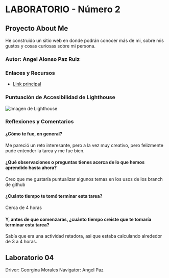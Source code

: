 # LABORATORIO - Número 2

## Proyecto About Me

He construido un sitio web en donde podrán conocer más de mi, sobre mis gustos y cosas curiosas sobre mi persona.

### Autor: Angel Alonso Paz Ruiz

### Enlaces y Recursos

* [Link principal](./index.html)

### Puntuación de Accesibilidad de Lighthouse

![Imagen de Lighthouse](./img/Captura%20de%20pantalla%202024-04-11%20235227.png)

### Reflexiones y Comentarios

#### ¿Cómo te fue, en general?

Me pareció un reto interesante, pero a la vez muy creativo, pero felizmente pude entender la tarea y me fue bien.

#### ¿Qué observaciones o preguntas tienes acerca de lo que hemos aprendido hasta ahora?

Creo que me gustaría puntualizar algunos temas en los usos de los branch de github

#### ¿Cuánto tiempo te tomó terminar esta tarea?

Cerca de 4 horas

#### Y, antes de que comenzaras, ¿cuánto tiempo creiste que te tomaría terminar esta tarea?

Sabía que era una actividad retadora, asi que estaba calculando alrededor de 3 a 4 horas.

## Laboratorio 04

Driver: Georgina Morales
Navigator: Angel Paz
